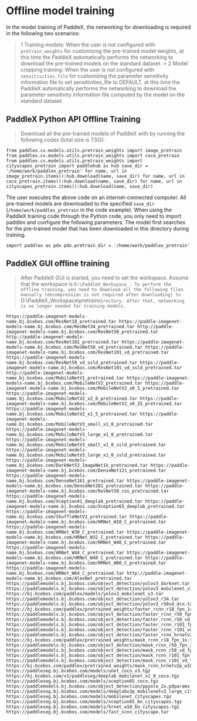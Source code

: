 # Offline model training

In the model training of PaddleX, the networking for downloading is required in the following two scenarios:
> 1 Training models: When the user is not configured with `pretrain_weights` for customizing the pre-trained model weights, at this time the PaddleX automatically performs the networking to download the pre-trained models on the standard dataset. > 2 Model cropping training: When the user is not configured with `sensitivities_file` for customizing the parameter sensitivity information file to set sensitivities_file to DEFAULT, at this time the PaddleX automatically performs the networking to download the parameter sensitivity information file computed by the model on the standard dataset.` `

## PaddleX Python API Offline Training
> Download all the pre-trained models of PaddleX with by running the following codes (total size is 7.5G):
```
from paddlex.cv.models.utils.pretrain_weights import image_pretrain from paddlex.cv.models.utils.pretrain_weights import coco_pretrain from paddlex.cv.models.utils.pretrain_weights import cityscapes_pretrain import paddlehub as hub save_dir = '/home/work/paddlex_pretrain' for name, url in image_pretrain.items():hub.download(name, save_dir) for name, url in coco_pretrain.items():hub.download(name, save_dir) for name, url in cityscapes_pretrain.items():hub.download(name, save_dir)
```

The user executes the above code on an internet-connected computer. All pre-trained models are downloaded to the specified `save_dir` (`/home/work/paddlex_pretrain` in the code example). When using the PaddleX training code through the Python code, you only need to import paddlex and configure the following parameters. The model first searches for the pre-trained model that has been downloaded in this directory during training.
```
import paddlex as pdx pdx.pretrain_dir = '/home/work/paddlex_pretrain'
```

## PaddleX GUI offline training
> After PaddleX GUI is started, you need to set the workspace. Assume that the workspace is `D:\PaddleX_Workspace . To perform the offline training, you need to download all the following files manually (decompression is not required after downloading) to `D:\PaddleX_Workspace\pretrain` directory. After that, networking is no longer needed for training models. `
```
https://paddle-imagenet-models-name.bj.bcebos.com/ResNet18_pretrained.tar https://paddle-imagenet-models-name.bj.bcebos.com/ResNet34_pretrained.tar http://paddle-imagenet-models-name.bj.bcebos.com/ResNet50_pretrained.tar http://paddle-imagenet-models-name.bj.bcebos.com/ResNet101_pretrained.tar https://paddle-imagenet-models-name.bj.bcebos.com/ResNet50_vd_pretrained.tar https://paddle-imagenet-models-name.bj.bcebos.com/ResNet101_vd_pretrained.tar https://paddle-imagenet-models-name.bj.bcebos.com/ResNet50_vd_ssld_pretrained.tar https://paddle-imagenet-models-name.bj.bcebos.com/ResNet101_vd_ssld_pretrained.tar http://paddle-imagenet-models-name.bj.bcebos.com/MobileNetV1_pretrained.tar https://paddle-imagenet-models-name.bj.bcebos.com/MobileNetV2_pretrained.tar https://paddle-imagenet-models-name.bj.bcebos.com/MobileNetV2_x0_5_pretrained.tar https://paddle-imagenet-models-name.bj.bcebos.com/MobileNetV2_x2_0_pretrained.tar https://paddle-imagenet-models-name.bj.bcebos.com/MobileNetV2_x0_25_pretrained.tar https://paddle-imagenet-models-name.bj.bcebos.com/MobileNetV2_x1_5_pretrained.tar https://paddle-imagenet-models-name.bj.bcebos.com/MobileNetV3_small_x1_0_pretrained.tar https://paddle-imagenet-models-name.bj.bcebos.com/MobileNetV3_large_x1_0_pretrained.tar https://paddle-imagenet-models-name.bj.bcebos.com/MobileNetV3_small_x1_0_ssld_pretrained.tar https://paddle-imagenet-models-name.bj.bcebos.com/MobileNetV3_large_x1_0_ssld_pretrained.tar https://paddle-imagenet-models-name.bj.bcebos.com/DarkNet53_ImageNet1k_pretrained.tar https://paddle-imagenet-models-name.bj.bcebos.com/DenseNet121_pretrained.tar https://paddle-imagenet-models-name.bj.bcebos.com/DenseNet161_pretrained.tar https://paddle-imagenet-models-name.bj.bcebos.com/DenseNet201_pretrained.tar https://paddle-imagenet-models-name.bj.bcebos.com/ResNet50_cos_pretrained.tar https://paddle-imagenet-models-name.bj.bcebos.com/Xception41_deeplab_pretrained.tar https://paddle-imagenet-models-name.bj.bcebos.com/Xception65_deeplab_pretrained.tar https://paddle-imagenet-models-name.bj.bcebos.com/ShuffleNetV2_pretrained.tar https://paddle-imagenet-models-name.bj.bcebos.com/HRNet_W18_C_pretrained.tar https://paddle-imagenet-models-name.bj.bcebos.com/HRNet_W30_C_pretrained.tar https://paddle-imagenet-models-name.bj.bcebos.com/HRNet_W32_C_pretrained.tar https://paddle-imagenet-models-name.bj.bcebos.com/HRNet_W40_C_pretrained.tar https://paddle-imagenet-models-name.bj.bcebos.com/HRNet_W44_C_pretrained.tar https://paddle-imagenet-models-name.bj.bcebos.com/HRNet_W48_C_pretrained.tar https://paddle-imagenet-models-name.bj.bcebos.com/HRNet_W60_C_pretrained.tar https://paddle-imagenet-models-name.bj.bcebos.com/HRNet_W64_C_pretrained.tar http://paddle-imagenet-models-name.bj.bcebos.com/AlexNet_pretrained.tar https://paddlemodels.bj.bcebos.com/object_detection/yolov3_darknet.tar https://paddlemodels.bj.bcebos.com/object_detection/yolov3_mobilenet_v1.tar https://bj.bcebos.com/paddlex/models/yolov3_mobilenet_v3.tar https://paddlemodels.bj.bcebos.com/object_detection/yolov3_r34.tar https://paddlemodels.bj.bcebos.com/object_detection/yolov3_r50vd_dcn.tar https://bj.bcebos.com/paddlex/pretrained_weights/faster_rcnn_r18_fpn_1x.tar https://paddlemodels.bj.bcebos.com/object_detection/faster_rcnn_r50_fpn_2x.tar https://paddlemodels.bj.bcebos.com/object_detection/faster_rcnn_r50_vd_fpn_2x.tar https://paddlemodels.bj.bcebos.com/object_detection/faster_rcnn_r101_fpn_2x.tar https://paddlemodels.bj.bcebos.com/object_detection/faster_rcnn_r101_vd_fpn_2x.tar https://paddlemodels.bj.bcebos.com/object_detection/faster_rcnn_hrnetv2p_w18_2x.tar https://bj.bcebos.com/paddlex/pretrained_weights/mask_rcnn_r18_fpn_1x.tar https://paddlemodels.bj.bcebos.com/object_detection/mask_rcnn_r50_fpn_2x.tar https://paddlemodels.bj.bcebos.com/object_detection/mask_rcnn_r50_vd_fpn_2x.tar https://paddlemodels.bj.bcebos.com/object_detection/mask_rcnn_r101_fpn_1x.tar https://paddlemodels.bj.bcebos.com/object_detection/mask_rcnn_r101_vd_fpn_1x.tar https://bj.bcebos.com/paddlex/pretrained_weights/mask_rcnn_hrnetv2p_w18_2x.tar https://paddleseg.bj.bcebos.com/models/unet_coco_v3.tgz https://bj.bcebos.com/v1/paddleseg/deeplab_mobilenet_x1_0_coco.tgz https://paddleseg.bj.bcebos.com/models/xception65_coco.tgz https://paddlemodels.bj.bcebos.com/object_detection/ppyolo_2x.pdparams https://paddleseg.bj.bcebos.com/models/deeplabv3p_mobilenetv3_large_cityscapes.tar.gz https://paddleseg.bj.bcebos.com/models/mobilenet_cityscapes.tgz https://paddleseg.bj.bcebos.com/models/xception65_bn_cityscapes.tgz https://paddleseg.bj.bcebos.com/models/hrnet_w18_bn_cityscapes.tgz https://paddleseg.bj.bcebos.com/models/fast_scnn_cityscape.tar
```

